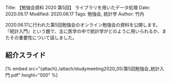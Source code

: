 Title: 【勉強会資料 2020 第5回】 ライブラリを用いたデータ処理
Date: 2020.06.17
Modified: 2020.06.17
Tags: 勉強会, 統計学
Author: 竹内

2020.06.17に行われた第5回勉強会のオンライン勉強会の資料を公開します。
『統計入門』という題で、主に医学の中で統計学がどのように用いられるか、またその重要性について話しました。

## 紹介スライド
[% embed src="{attach}./attach/studymeeting2020_05/第5回勉強会_統計入門.pdf" height="500" %]
